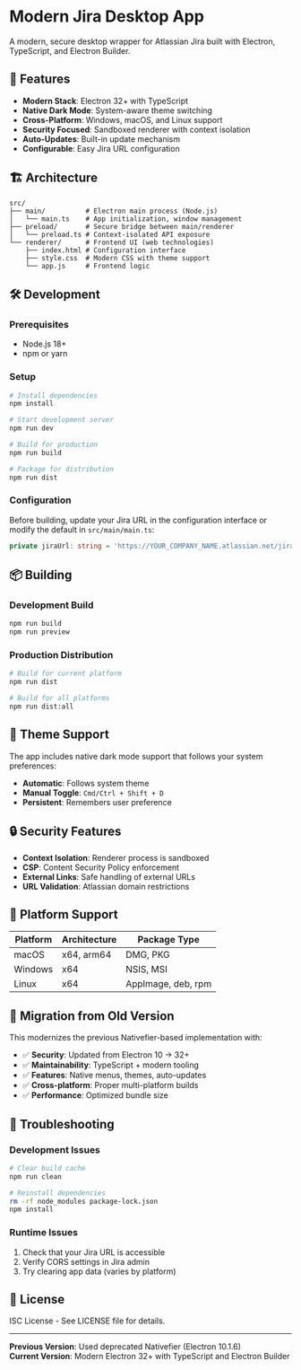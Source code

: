 # Modern Jira Desktop App

A modern, secure desktop wrapper for Atlassian Jira built with Electron, TypeScript, and Electron Builder.

## 🚀 Features

- **Modern Stack**: Electron 32+ with TypeScript
- **Native Dark Mode**: System-aware theme switching
- **Cross-Platform**: Windows, macOS, and Linux support
- **Security Focused**: Sandboxed renderer with context isolation
- **Auto-Updates**: Built-in update mechanism
- **Configurable**: Easy Jira URL configuration

## 🏗️ Architecture

```
src/
├── main/          # Electron main process (Node.js)
│   └── main.ts    # App initialization, window management
├── preload/       # Secure bridge between main/renderer
│   └── preload.ts # Context-isolated API exposure
└── renderer/      # Frontend UI (web technologies)
    ├── index.html # Configuration interface
    ├── style.css  # Modern CSS with theme support
    └── app.js     # Frontend logic
```

## 🛠️ Development

### Prerequisites

- Node.js 18+
- npm or yarn

### Setup

```bash
# Install dependencies
npm install

# Start development server
npm run dev

# Build for production
npm run build

# Package for distribution
npm run dist
```

### Configuration

Before building, update your Jira URL in the configuration interface or modify the default in `src/main/main.ts`:

```typescript
private jiraUrl: string = 'https://YOUR_COMPANY_NAME.atlassian.net/jira/projects'
```

## 📦 Building

### Development Build
```bash
npm run build
npm run preview
```

### Production Distribution
```bash
# Build for current platform
npm run dist

# Build for all platforms
npm run dist:all
```

## 🎨 Theme Support

The app includes native dark mode support that follows your system preferences:

- **Automatic**: Follows system theme
- **Manual Toggle**: `Cmd/Ctrl + Shift + D`
- **Persistent**: Remembers user preference

## 🔒 Security Features

- **Context Isolation**: Renderer process is sandboxed
- **CSP**: Content Security Policy enforcement
- **External Links**: Safe handling of external URLs
- **URL Validation**: Atlassian domain restrictions

## 📱 Platform Support

| Platform | Architecture | Package Type |
|----------|-------------|--------------|
| macOS    | x64, arm64  | DMG, PKG     |
| Windows  | x64         | NSIS, MSI    |
| Linux    | x64         | AppImage, deb, rpm |

## 🔄 Migration from Old Version

This modernizes the previous Nativefier-based implementation with:

- ✅ **Security**: Updated from Electron 10 → 32+
- ✅ **Maintainability**: TypeScript + modern tooling
- ✅ **Features**: Native menus, themes, auto-updates
- ✅ **Cross-platform**: Proper multi-platform builds
- ✅ **Performance**: Optimized bundle size

## 🐛 Troubleshooting

### Development Issues

```bash
# Clear build cache
npm run clean

# Reinstall dependencies
rm -rf node_modules package-lock.json
npm install
```

### Runtime Issues

1. Check that your Jira URL is accessible
2. Verify CORS settings in Jira admin
3. Try clearing app data (varies by platform)

## 📄 License

ISC License - See LICENSE file for details.

---

**Previous Version**: Used deprecated Nativefier (Electron 10.1.6)  
**Current Version**: Modern Electron 32+ with TypeScript and Electron Builder